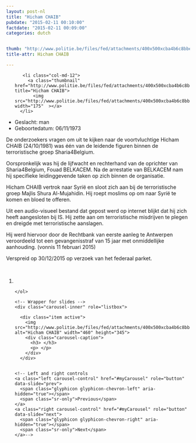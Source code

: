 ```yaml
---
layout: post-nl
title: "Hicham CHAIB"
pubdate: "2015-02-11 00:10:00"
factdate: "2015-02-11 00:09:00"
categories: dutch


thumb: "http://www.politie.be/files/fed/attachments/400x500xcba4b6c8bbec09b1b97fb844dfbdc7df_thumb.jpg.pagespeed.ic.5Y8wZat7Bg.jpg"
title-attr: Hicham CHAIB

---
```


<div class="row">

  <div class="col-xs-6 col-md-4">
<ul class="row polaroids">

       <li class="col-md-12">  
         <a class="thumbnail" href="http://www.politie.be/files/fed/attachments/400x500xcba4b6c8bbec09b1b97fb844dfbdc7df_thumb.jpg.pagespeed.ic.5Y8wZat7Bg.jpg" title="Hicham CHAIB">
           <img src="http://www.politie.be/files/fed/attachments/400x500xcba4b6c8bbec09b1b97fb844dfbdc7df_thumb.jpg.pagespeed.ic.5Y8wZat7Bg.jpg" width="175"  ></a>
      </li>  

  </ul>

  
  </div>
  <div class="col-xs-12 col-md-8">
 
<ul>
<li>Geslacht: man</li>
<li>Geboortedatum: 06/11/1973</li>
</ul> 

<p>De onderzoekers vragen om uit te kijken naar de voortvluchtige  Hicham CHAIB (24/10/1981) was één van de leidende figuren binnen de terroristische groep Sharia4Belgium. </p>
<p>Oorspronkelijk was hij de lijfwacht en rechterhand van de oprichter van Sharia4Belgium, Fouad BELKACEM. Na de arrestatie van BELKACEM nam hij specifieke leidinggevende taken op zich binnen de organisatie. </p>
<p>Hicham CHAIB vertrok naar Syrië en sloot zich aan bij de terroristische groep Majlis Shura Al-Mujahidin. Hij roept moslims op om naar Syrië te komen en bloed te offeren.</p>
<p>Uit een audio-visueel bestand dat gepost werd op internet blijkt dat hij zich heeft aangesloten bij IS. Hij zette aan om terroristische misdrijven te plegen en dreigde met terroristische aanslagen.</p>
<p>Hij werd hiervoor door de Rechtbank van eerste aanleg te Antwerpen veroordeeld tot een gevangenisstraf van 15 jaar met onmiddellijke aanhouding. (vonnis 11 februari 2015)</p>
<p>Verspreid op 30/12/2015 op verzoek van het federaal parket.
</p>


<!-- SLIDER -->
<div class="container"  class="col-xs-12 col-md-12">
  <br>
  <div id="myCarousel" class="carousel slide" data-ride="carousel">
    <!-- Indicators -->
    <ol class="carousel-indicators">
      <li data-target="#myCarousel" data-slide-to="0" class="active"></li>

    </ol>

    <!-- Wrapper for slides -->
    <div class="carousel-inner" role="listbox">

      <div class="item active">
        <img src="http://www.politie.be/files/fed/attachments/400x500xcba4b6c8bbec09b1b97fb844dfbdc7df_thumb.jpg.pagespeed.ic.5Y8wZat7Bg.jpg" alt="Hicham CHAIB" width="460" height="345">
        <div class="carousel-caption">
          <h3> </h3>
          <p> </p>
        </div>
      </div>


    <!-- Left and right controls 
    <a class="left carousel-control" href="#myCarousel" role="button" data-slide="prev">
      <span class="glyphicon glyphicon-chevron-left" aria-hidden="true"></span>
      <span class="sr-only">Previous</span>
    </a>
    <a class="right carousel-control" href="#myCarousel" role="button" data-slide="next">
      <span class="glyphicon glyphicon-chevron-right" aria-hidden="true"></span>
      <span class="sr-only">Next</span>
    </a>-->
  </div>
</div>

  <link rel="stylesheet" href="http://maxcdn.bootstrapcdn.com/bootstrap/3.3.5/css/bootstrap.min.css">
  <script src="https://ajax.googleapis.com/ajax/libs/jquery/1.11.3/jquery.min.js"></script>
  <script src="http://maxcdn.bootstrapcdn.com/bootstrap/3.3.5/js/bootstrap.min.js"></script>
  <!-- SLIDER -->
  
</div>


</div>

